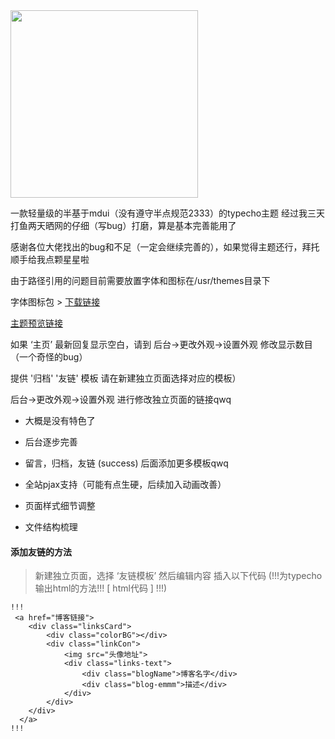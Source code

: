 <img src='http://icry.info/usr/uploads/2018/04/1032564841.png' width='300px'/>

一款轻量级的半基于mdui（没有遵守半点规范2333）的typecho主题 经过我三天打鱼两天晒网的仔细（写bug）打磨，算是基本完善能用了

感谢各位大佬找出的bug和不足（一定会继续完善的），如果觉得主题还行，拜托顺手给我点颗星星啦

由于路径引用的问题目前需要放置字体和图标在/usr/themes目录下  

字体图标包 > [下载链接](http://icry.info/font.zip)

[主题预览链接](http://icry.info/)

如果 ‘主页’ 最新回复显示空白，请到 后台->更改外观->设置外观 修改显示数目（一个奇怪的bug）

提供 '归档' '友链' 模板
请在新建独立页面选择对应的模板）

后台->更改外观->设置外观 进行修改独立页面的链接qwq

 - 大概是没有特色了

 - 后台逐步完善

 - 留言，归档，友链 (success) 后面添加更多模板qwq  
 
 - 全站pjax支持（可能有点生硬，后续加入动画改善）
 
 - 页面样式细节调整
 
 - 文件结构梳理
 
 #### 添加友链的方法
 
> 新建独立页面，选择 ‘友链模板’ 然后编辑内容 插入以下代码
(!!!为typecho输出html的方法!!! [ html代码 ] !!!)

> 
    !!!
     <a href="博客链接">
        <div class="linksCard">
            <div class="colorBG"></div>
            <div class="linkCon">
                <img src="头像地址">
                <div class="links-text">
                    <div class="blogName">博客名字</div>
                    <div class="blog-emmm">描述</div>
                </div>
            </div>
        </div>
      </a>
    !!! 
